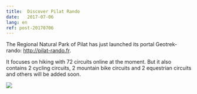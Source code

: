 ```yaml
---
title:  Discover Pilat Rando
date:   2017-07-06
lang: en
ref: post-20170706
---
```



The Regional Natural Park of Pilat has just launched its portal Geotrek-rando:  <a href="http://pilat-rando.fr" target="_blank">http://pilat-rando.fr</a>.

It focuses on hiking with 72 circuits online at the moment. But it also contains 2 cycling circuits, 2 mountain bike circuits and 2 equestrian circuits and others will be added soon.


<a href="http://pilat-rando.fr/" target="_blank"><img style="max-width: 100%;" src="{{ site.baseurl }}/assets/img/pnr-pilat.png"></a>

